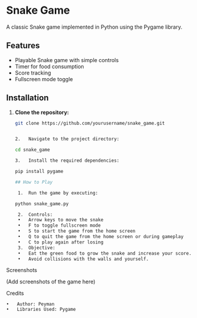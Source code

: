 # Snake Game

A classic Snake game implemented in Python using the Pygame library.

## Features

- Playable Snake game with simple controls
- Timer for food consumption
- Score tracking
- Fullscreen mode toggle

## Installation

1. **Clone the repository:**

   ```bash
   git clone https://github.com/yourusername/snake_game.git


   2.	Navigate to the project directory:

   cd snake_game

   3.	Install the required dependencies:

   pip install pygame

   ## How to Play

   	1.	Run the game by executing:

   python snake_game.py

   	2.	Controls:
	•	Arrow keys to move the snake
	•	F to toggle fullscreen mode
	•	S to start the game from the home screen
	•	Q to quit the game from the home screen or during gameplay
	•	C to play again after losing
	3.	Objective:
	•	Eat the green food to grow the snake and increase your score.
	•	Avoid collisions with the walls and yourself.

Screenshots

(Add screenshots of the game here)

Credits

	•	Author: Peyman
	•	Libraries Used: Pygame

